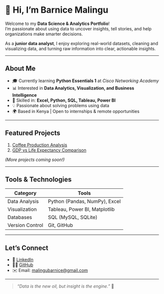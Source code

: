 # 👋 Hi, I’m Barnice Malingu

Welcome to my **Data Science & Analytics Portfolio**!  
I’m passionate about using data to uncover insights, tell stories, and help organizations make smarter decisions.  

As a **junior data analyst**, I enjoy exploring real-world datasets, cleaning and visualizing data, and turning raw information into clear, actionable insights.

---

## About Me

- 🎓 Currently learning **Python Essentials 1** at *Cisco Networking Academy*
- 📊 Interested in **Data Analytics, Visualization, and Business Intelligence**
- 🧰 Skilled in: **Excel, Python, SQL, Tableau, Power BI**
- 💡 Passionate about solving problems using data
- 🌍 Based in Kenya | Open to internships & remote opportunities

---

## Featured Projects

1. [Coffee Production Analysis](./projects/coffee-production)
2. [GDP vs Life Expectancy Comparison](./projects/gdp-lifeexpectancy)

*(More projects coming soon!)*

---

## Tools & Technologies

| Category | Tools |
|-----------|--------|
| Data Analysis | Python (Pandas, NumPy), Excel |
| Visualization | Tableau, Power BI, Matplotlib |
| Databases | SQL (MySQL, SQLite) |
| Version Control | Git, GitHub |

---

## Let’s Connect

- 💼 [LinkedIn](https://www.linkedin.com/in/malingu-barnice/)
- 🧑‍💻 [GitHub](https://github.com/malingubarnice)
- ✉️ Email: malingubarnice@gmail.com

---

> *“Data is the new oil, but insight is the engine.”* 🚀
